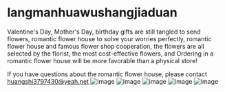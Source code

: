 # langmanhuawushangjiaduan

Valentine's Day, Mother's Day, birthday gifts are still tangled to send flowers, romantic flower house to solve your worries perfectly, romantic flower house and famous flower shop cooperation, the flowers are all selected by the florist, the most cost-effective flowers, and Ordering in a romantic flower house will be more favorable than a physical store!

If you have questions about the romantic flower house, please contact huangshi3797430@yeah.net
![image](https://github.com/xianshijie/langmanhuawushangjiaduan/blob/master/%E5%9B%BE%E7%89%87/1.jpg)
![image](https://github.com/xianshijie/langmanhuawushangjiaduan/blob/master/%E5%9B%BE%E7%89%87/2.jpg)
![image](https://github.com/xianshijie/langmanhuawushangjiaduan/blob/master/%E5%9B%BE%E7%89%87/3.jpg)
![image](https://github.com/xianshijie/langmanhuawushangjiaduan/blob/master/%E5%9B%BE%E7%89%87/4.jpg)
![image](https://github.com/xianshijie/langmanhuawushangjiaduan/blob/master/%E5%9B%BE%E7%89%87/5.jpg)
